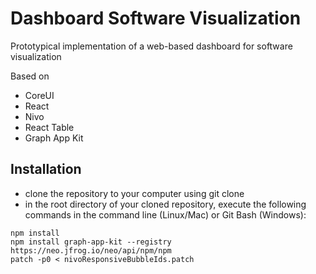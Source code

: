 # Dashboard Software Visualization #

Prototypical implementation of a web-based dashboard for software visualization

Based on

* CoreUI
* React
* Nivo
* React Table
* Graph App Kit

## Installation ##

* clone the repository to your computer using git clone
* in the root directory of your cloned repository, execute the following commands in the command line (Linux/Mac) or Git Bash (Windows):

```
npm install
npm install graph-app-kit --registry https://neo.jfrog.io/neo/api/npm/npm
patch -p0 < nivoResponsiveBubbleIds.patch
```

